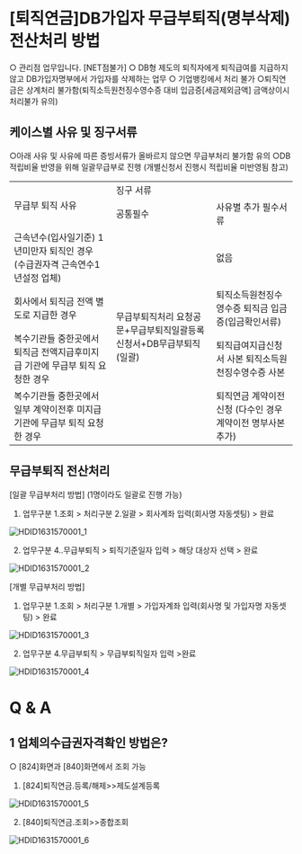 # [퇴직연금]DB가입자 무급부퇴직(명부삭제) 전산처리 방법
○ 관리점 업무입니다. [NET점불가]
○ DB형 제도의 퇴직자에게 퇴직급여를 지급하지 않고 DB가입자명부에서 가입자를 삭제하는 업무
○ 기업뱅킹에서 처리 불가
○퇴직연금은 상계처리 불가함(퇴직소득원천징수영수증 대비 입금증[세금제외금액] 금액상이시 처리불가 유의)
## 케이스별 사유 및 징구서류
○아래 사유 및 사유에 따른 증빙서류가 올바르지 않으면 무급부처리 불가함 유의
○DB 적립비율 반영을 위해 일괄무급부로 진행
(개별신청서 진행시 적립비율 미반영됨 참고)

<table><tbody><tr>
<td rowspan="2">
무급부 퇴직 사유</td>
<td colspan="2">
징구 서류</td></tr><tr>
<td>
공통필수</td>
<td>
사유별 추가 필수서류</td></tr><tr>
<td>근속년수(입사일기준)
1년미만자 퇴직인 경우
(수급권자격 근속연수1년설정 업체)</td>
<td rowspan="4">무급부퇴직처리 요청공문+무급부퇴직일괄등록신청서+DB무급부퇴직(일괄)</td>
<td>
없음</td></tr><tr>
<td>회사에서 퇴직금 전액
별도로 지급한 경우</td>
<td>퇴직소득원천징수영수증
퇴직금 입금증(입금확인서류)</td></tr><tr>
<td>복수기관들 중한곳에서퇴직금 전액지급후미지급 기관에 무급부 퇴직 요청한 경우</td>
<td>퇴직급여지급신청서 사본
퇴직소득원천징수영수증 사본</td></tr><tr>
<td>복수기관들 중한곳에서일부 계약이전후
미지급 기관에 무급부 퇴직 요청한 경우</td>
<td>퇴직연금 계약이전 신청
(다수인 경우계약이전 명부사본 추가)</td></tr></tbody>
</table>


## 무급부퇴직 전산처리
[일괄 무급부처리 방법]
(1명이라도 일괄로 진행 가능)
1) 업무구분 1.조회 > 처리구분 2.일괄 > 회사계좌 입력(회사명 자동셋팅) > 완료

![HDID1631570001_1](HDID1631570001_1.png)

2) 업무구분 4..무급부퇴직 > 퇴직기준일자 입력 > 해당 대상자 선택 > 완료

![HDID1631570001_2](HDID1631570001_2.png)

[개별 무급부처리 방법]
1) 업무구분 1.조회 > 처리구분 1.개별 > 가입자계좌 입력(회사명 및 가입자명 자동셋팅) > 완료

![HDID1631570001_3](HDID1631570001_3.png)

2) 업무구분 4.무급부퇴직 > 무급부퇴직일자 입력 >완료

![HDID1631570001_4](HDID1631570001_4.png)

# Q & A
## 1 업체의수급권자격확인 방법은?
○ [824]화면과 [840]화면에서 조회 가능
1) [824]퇴직연금.등록/해제>>제도설계등록

![HDID1631570001_5](HDID1631570001_5.png)

2) [840]퇴직연금.조회>>종합조회

![HDID1631570001_6](HDID1631570001_6.png)

